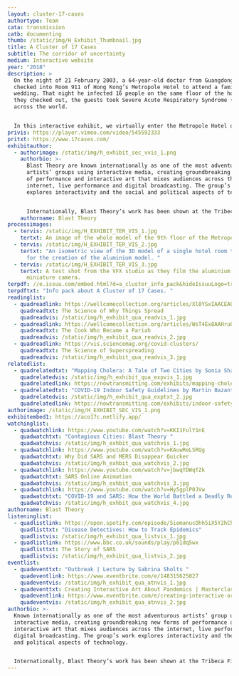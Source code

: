 ```yaml
---
layout: cluster-17-cases
authortype: Team
cata: transmission
catb: documenting
thumb: /static/img/H_Exhibit_Thumbnail.jpg
title: A Cluster of 17 Cases
subtitle: The corridor of uncertainty
medium: Interactive website
year: "2018"
description: >
  On the night of 21 February 2003, a 64-year-old doctor from Guangdong, China
  checked into Room 911 of Hong Kong’s Metropole Hotel to attend a family
  wedding. That night he infected 16 people on the same floor of the hotel. As
  they checked out, the guests took Severe Acute Respiratory Syndrome (SARS)
  across the world.  


  In this interactive exhibit, we virtually enter the Metropole Hotel on that fateful night, and explore the events that took place in the 17 rooms where the first cluster of SARS cases were detected. We go on a journey with epidemiologists to understand how they studied the movements of the guests between each room. This experience reveals how even the most banal action, like touching a handrail, can have unforeseen consequences. In the end, we come away with a renewed appreciation for how public health experts grapple with fear and uncertainty in the face of an unknown disease. 
privis: https://player.vimeo.com/video/545592333
pritxt: https://www.17cases.com/
exhibitauthor:
  - authorimage: /static/img/h_exhibit_sec_vvis_1.png
    authorbio: >-
      Blast Theory are known internationally as one of the most adventurous
      artists’ groups using interactive media, creating groundbreaking new forms
      of performance and interactive art that mixes audiences across the
      internet, live performance and digital broadcasting. The group’s work
      explores interactivity and the social and political aspects of technology.


      Internationally, Blast Theory’s work has been shown at the Tribeca Film Festival, Sundance Film Festival, Walker Arts Center in Minneapolis, the Venice Biennale, ICC in Tokyo, the Chicago Museum of Contemporary Art, Sydney Biennale, National Museum in Taiwan, Hebbel Theatre in Berlin, Basel Art Fair, Dutch Electronic Arts Festival, Sonar Festival in Barcelona and the Palestine International Video Festival.
    authorname: Blast Theory
processimages:
  - tervis: /static/img/H_EXHIBIT_TER_VIS_1.jpg
    tertxt: An image of the whole model of the 9th floor of the Metropole hotel.
  - tervis: /static/img/H_EXHIBIT_TER_VIS_2.jpg
    tertxt: "An isometric view of the 3D model of a single hotel room that was used
      for the creation of the aluminium model. "
  - tervis: /static/img/H_EXHIBIT_TER_VIS_3.jpg
    tertxt: A test shot from the VFX studio as they film the aluminium model with a
      miniature camera.
terpdf: //e.issuu.com/embed.html?d=a_cluster_info_pack&hideIssuuLogo=true&u=sciencegallerybengaluru
terpdftxt: "Info pack about A Cluster of 17 Cases. "
readinglist:
  - quadreadlink: https://wellcomecollection.org/articles/Xl0YSxIAACEAQiBn
    quadreadtxt: The Science of Why Things Spread
    quadreadvis: /static/img/h_exhibit_qua_readvis_1.jpg
  - quadreadlink: https://wellcomecollection.org/articles/WsT4Ex8AAHruGfW_
    quadreadtxt: The Cook Who Became a Pariah
    quadreadvis: /static/img/h_exhibit_qua_readvis_2.jpg
  - quadreadlink: https://vis.sciencemag.org/covid-clusters/
    quadreadtxt: The Science of Superspreading
    quadreadvis: /static/img/h_exhibit_qua_readvis_3.jpg
relatedlist:
  - quadrelatedtxt: "Mapping Cholera: A Tale of Two Cities by Sonia Shah"
    quadrelatedvis: /static/img/h_exhibit_qua_expvis_1.jpg
    quadrelatedlink: https://nowtransmitting.com/exhibits/mapping-cholera/
  - quadrelatedtxt: "COVID-19 Indoor Safety Guidelines by Martin Bazant "
    quadrelatedvis: /static/img/h_exhibit_qua_exptxt_2.jpg
    quadrelatedlink: https://nowtransmitting.com/exhibits/indoor-safety-guidelines/
authorimage: /static/img/H_EXHIBIT_SEC_VIS_1.png
exhibitembed1: https://aco17c.netlify.app/
watchinglist:
  - quadwatchlink: https://www.youtube.com/watch?v=KKI1FulY1nE
    quadwatchtxt: "Contagious Cities: Blast Theory "
    quadwatchvis: /static/img/h_exhbit_qua_watchvis_1.jpg
  - quadwatchlink: https://www.youtube.com/watch?v=KAuwReLSRQg
    quadwatchtxt: Why Did SARS and MERS Disappear Quicker
    quadwatchvis: /static/img/h_exhbit_qua_watchvis_2.jpg
  - quadwatchlink: https://www.youtube.com/watch?v=jbwqTDWqTZk
    quadwatchtxt: SARS Online Animation
    quadwatchvis: /static/img/h_exhbit_qua_watchvis_3.jpg
  - quadwatchlink: https://www.youtube.com/watch?v=Hy5gplP0JVw
    quadwatchtxt: "COVID-19 and SARS: How the World Battled a Deadly Respiratory Illness"
    quadwatchvis: /static/img/h_exhbit_qua_watchvis_4.jpg
authorname: Blast Theory
listeninglist:
  - quadlistlink: https://open.spotify.com/episode/5iemanucOhh5iX5Y2hChAH
    quadlisttxt: "Disease Detectives: How to Track Epidemics"
    quadlistvis: /static/img/h_exhibit_qua_listvis_1.jpg
  - quadlistlink: https://www.bbc.co.uk/sounds/play/p01dq5wx
    quadlisttxt: The Story of SARS
    quadlistvis: /static/img/h_exhibit_qua_listvis_2.jpg
eventlist:
  - quadeventtxt: "Outbreak | Lecture by Sabrina Sholts "
    quadeventlink: https://www.eventbrite.com/e/148315625027
    quadeventvis: /static/img/h_exhibit_qua_atnvis_1.jpg
  - quadeventtxt: Creating Interactive Art About Pandemics | Masterclass by Matt Adams
    quadeventlink: https://www.eventbrite.com/e/creating-interactive-art-about-pandemics-masterclass-registration-148923657669
    quadeventvis: /static/img/h_exhibit_qua_atnvis_2.jpg
authorbio: >-
  Known internationally as one of the most adventurous artists’ group using
  interactive media, creating groundbreaking new forms of performance and
  interactive art that mixes audiences across the internet, live performance and
  digital broadcasting. The group’s work explores interactivity and the social
  and political aspects of technology.


  Internationally, Blast Theory’s work has been shown at the Tribeca Film Festival, Sundance Film Festival, Walker Arts Center in Minneapolis, the Venice Biennale, ICC in Tokyo, the Chicago Museum of Contemporary Art, Sydney Biennale, National Museum in Taiwan, Hebbel Theatre in Berlin, Basel Art Fair, Dutch Electronic Arts Festival, Sonar Festival in Barcelona and the Palestine International Video Festival.
---
```


